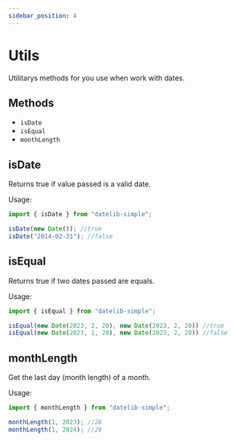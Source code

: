 ```yaml
---
sidebar_position: 4
---
```


# Utils

Utilitarys methods for you use when work with dates.

## Methods

- `isDate`
- `isEqual`
- `monthLength`

## isDate

Returns true if value passed is a valid date.

Usage:
```javascript
import { isDate } from "datelib-simple";

isDate(new Date()); //true
isDate("2014-02-31"); //false
```

## isEqual

Returns true if two dates passed are equals.

Usage:
```javascript
import { isEqual } from "datelib-simple";

isEqual(new Date(2023, 2, 20), new Date(2023, 2, 20)) //true
isEqual(new Date(2023, 1, 20), new Date(2023, 2, 20)) //false
```

## monthLength

Get the last day (month length) of a month.

Usage:
```javascript
import { monthLength } from "datelib-simple";

monthLength(1, 2023); //28
monthLength(1, 2024); //29
```

